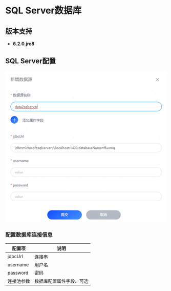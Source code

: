 # SQL Server数据库
## 版本支持
- **6.2.0.jre8**

## SQL Server配置

![img_sqlserver.png](../../../assets/images/gzyq/source/img_sqlserver.png)

### 配置数据库连接信息
| 配置项      | 说明           |
|----------|--------------|
| jdbcUrl  | 连接串          |
| username | 用户名          |
| password | 密码           |
| 连接池参数    | 数据库配置属性字段、可选 |

